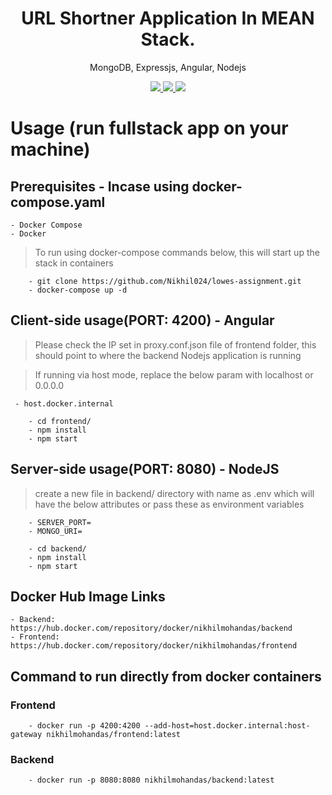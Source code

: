 <h1 align="center">
 URL Shortner Application In MEAN Stack.
</h1>
<p align="center">
MongoDB, Expressjs, Angular, Nodejs
</p>

<p align="center">
   <a href="https://app.circleci.com/pipelines/github/Nikhil024/lowes-assignment">
      <img src="https://circleci.com/gh/Nikhil024/lowes-assignment.svg?style=svg" />
   </a>
   <a href="https://github.com/Nikhil024/lowes-assignment/blob/develop/LICENSE">
      <img src="https://img.shields.io/badge/License-MIT-green.svg" />
   </a>
      <a href="https://github.com/Nikhil024/lowes-assignment/blob/develop">
      <img src="https://img.shields.io/badge/Testing-100%25-green.svg" />
   </a>
</p>

# Usage (run fullstack app on your machine)

## Prerequisites - Incase using docker-compose.yaml

    - Docker Compose
    - Docker

> To run using docker-compose commands below, this will start up the stack in containers

```terminal
    - git clone https://github.com/Nikhil024/lowes-assignment.git
    - docker-compose up -d
```

## Client-side usage(PORT: 4200) - Angular

> Please check the IP set in proxy.conf.json file of frontend folder, this should point to where the backend Nodejs application is running

> If running via host mode, replace the below param with localhost or 0.0.0.0

```terminal
 - host.docker.internal
```

```terminal
    - cd frontend/
    - npm install
    - npm start
```

## Server-side usage(PORT: 8080) - NodeJS

> create a new file in backend/ directory with name as .env which will have the below attributes or pass these as environment variables

```terminal
    - SERVER_PORT=
    - MONGO_URI=
```

```terminal
    - cd backend/
    - npm install
    - npm start
```

## Docker Hub Image Links

    - Backend: https://hub.docker.com/repository/docker/nikhilmohandas/backend
    - Frontend: https://hub.docker.com/repository/docker/nikhilmohandas/frontend

## Command to run directly from docker containers

### Frontend

```terminal
    - docker run -p 4200:4200 --add-host=host.docker.internal:host-gateway nikhilmohandas/frontend:latest
```

### Backend

```terminal
    - docker run -p 8080:8080 nikhilmohandas/backend:latest
```
